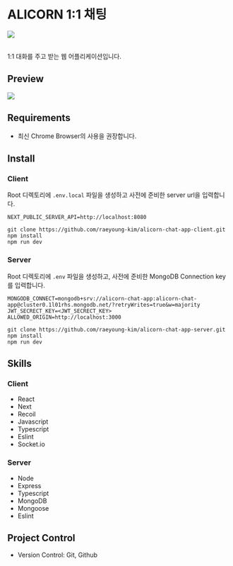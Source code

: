 # ALICORN 1:1 채팅

<div>
  <img src="https://velog.velcdn.com/images/760kry/post/d8565ee9-84cc-4ee2-b1d4-e82324885405/image.png"/>
</div>

<br />

1:1 대화를 주고 받는 웹 어플리케이션입니다.


## Preview
![](https://velog.velcdn.com/images/760kry/post/8b302b2e-6021-46b9-bdb1-839ba50d4ae3/image.gif)

## Requirements
- 최신 Chrome Browser의 사용을 권장합니다.

## Install
### Client
Root 디렉토리에 `.env.local` 파일을 생성하고 사전에 준비한 server url을 입력합니다.
```
NEXT_PUBLIC_SERVER_API=http://localhost:8080
```
```
git clone https://github.com/raeyoung-kim/alicorn-chat-app-client.git
npm install
npm run dev
```
### Server
Root 디렉토리에 `.env` 파일을 생성하고, 사전에 준비한 MongoDB Connection key 를 입력합니다.
```
MONGODB_CONNECT=mongodb+srv://alicorn-chat-app:alicorn-chat-app@cluster0.1l01rhs.mongodb.net/?retryWrites=true&w=majority
JWT_SECRECT_KEY=<JWT_SECRECT_KEY>
ALLOWED_ORIGIN=http://localhost:3000
```
```
git clone https://github.com/raeyoung-kim/alicorn-chat-app-server.git
npm install
npm run dev
```
## Skills
### Client
- React
- Next
- Recoil
- Javascript
- Typescript
- Eslint
- Socket.io

### Server
- Node
- Express
- Typescript
- MongoDB
- Mongoose
- Eslint

## Project Control
- Version Control: Git, Github
